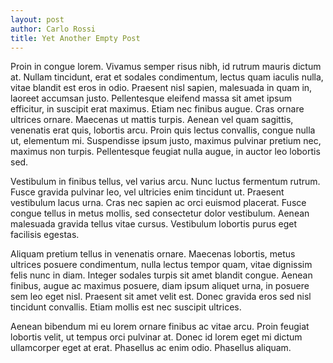 ```yaml
---
layout: post
author: Carlo Rossi
title: Yet Another Empty Post
---
```

Proin in congue lorem. Vivamus semper risus nibh, id rutrum mauris dictum at. Nullam tincidunt, erat et sodales condimentum, lectus quam iaculis nulla, vitae blandit est eros in odio. Praesent nisl sapien, malesuada in quam in, laoreet accumsan justo. Pellentesque eleifend massa sit amet ipsum efficitur, in suscipit erat maximus. Etiam nec finibus augue. Cras ornare ultrices ornare. Maecenas ut mattis turpis. Aenean vel quam sagittis, venenatis erat quis, lobortis arcu. Proin quis lectus convallis, congue nulla ut, elementum mi. Suspendisse ipsum justo, maximus pulvinar pretium nec, maximus non turpis. Pellentesque feugiat nulla augue, in auctor leo lobortis sed.

Vestibulum in finibus tellus, vel varius arcu. Nunc luctus fermentum rutrum. Fusce gravida pulvinar leo, vel ultricies enim tincidunt ut. Praesent vestibulum lacus urna. Cras nec sapien ac orci euismod placerat. Fusce congue tellus in metus mollis, sed consectetur dolor vestibulum. Aenean malesuada gravida tellus vitae cursus. Vestibulum lobortis purus eget facilisis egestas.

Aliquam pretium tellus in venenatis ornare. Maecenas lobortis, metus ultrices posuere condimentum, nulla lectus tempor quam, vitae dignissim felis nunc in diam. Integer sodales turpis sit amet blandit congue. Aenean finibus, augue ac maximus posuere, diam ipsum aliquet urna, in posuere sem leo eget nisl. Praesent sit amet velit est. Donec gravida eros sed nisl tincidunt convallis. Etiam mollis est nec suscipit ultrices.

Aenean bibendum mi eu lorem ornare finibus ac vitae arcu. Proin feugiat lobortis velit, ut tempus orci pulvinar at. Donec id lorem eget mi dictum ullamcorper eget at erat. Phasellus ac enim odio. Phasellus aliquam.